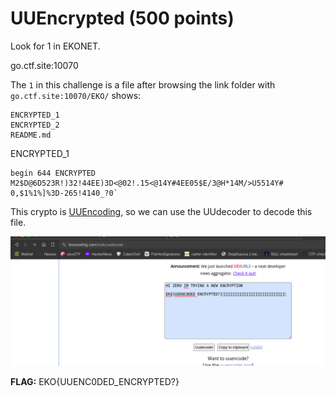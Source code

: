 # UUEncrypted (500 points)

Look for 1 in EKONET.

go.ctf.site:10070

The `1` in this challenge is a file after browsing the link folder with `go.ctf.site:10070/EKO/` shows:

```
ENCRYPTED_1
ENCRYPTED_2
README.md
```

ENCRYPTED_1
```
begin 644 ENCRYPTED
M2$D@6D523R!)32!44EE)3D<@02!.15<@14Y#4EE05$E/3@H*14M/>U5514Y#
0,$1%1%]%3D-265!4140_?0`
```

This crypto is [UUEncoding](https://en.wikipedia.org/wiki/Uuencoding), so we can use the UUdecoder to decode this file.

![Alt text](_images/image.png)

**FLAG:** EKO{UUENC0DED_ENCRYPTED?}